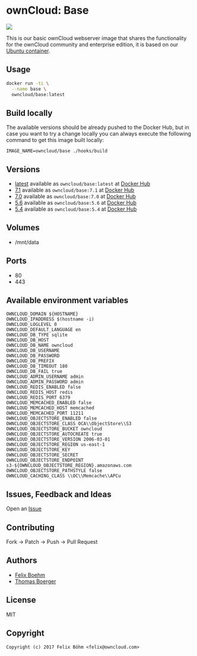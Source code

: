 # ownCloud: Base

[![](https://images.microbadger.com/badges/image/owncloud/base.svg)](https://microbadger.com/images/owncloud/base "Get your own image badge on microbadger.com")

This is our basic ownCloud webserver image that shares the functionality for the ownCloud community and enterprise edition, it is based on our [Ubuntu container](https://registry.hub.docker.com/u/owncloud/ubuntu/).


## Usage

```bash
docker run -ti \
  --name base \
  owncloud/base:latest
```


## Build locally

The available versions should be already pushed to the Docker Hub, but in case you want to try a change locally you can always execute the following command to get this image built locally:

```
IMAGE_NAME=owncloud/base ./hooks/build
```


## Versions

* [latest](https://github.com/owncloud-docker/base/tree/master) available as ```owncloud/base:latest``` at [Docker Hub](https://registry.hub.docker.com/u/owncloud/base/)
* [7.1](https://github.com/owncloud-docker/base/tree/7.1) available as ```owncloud/base:7.1``` at [Docker Hub](https://registry.hub.docker.com/u/owncloud/base/)
* [7.0](https://github.com/owncloud-docker/base/tree/7.0) available as ```owncloud/base:7.0``` at [Docker Hub](https://registry.hub.docker.com/u/owncloud/base/)
* [5.6](https://github.com/owncloud-docker/base/tree/5.6) available as ```owncloud/base:5.6``` at [Docker Hub](https://registry.hub.docker.com/u/owncloud/base/)
* [5.4](https://github.com/owncloud-docker/base/tree/5.4) available as ```owncloud/base:5.4``` at [Docker Hub](https://registry.hub.docker.com/u/owncloud/base/)


## Volumes

* /mnt/data


## Ports

* 80
* 443


## Available environment variables

```
OWNCLOUD_DOMAIN ${HOSTNAME}
OWNCLOUD_IPADDRESS $(hostname -i)
OWNCLOUD_LOGLEVEL 0
OWNCLOUD_DEFAULT_LANGUAGE en
OWNCLOUD_DB_TYPE sqlite
OWNCLOUD_DB_HOST
OWNCLOUD_DB_NAME owncloud
OWNCLOUD_DB_USERNAME
OWNCLOUD_DB_PASSWORD
OWNCLOUD_DB_PREFIX
OWNCLOUD_DB_TIMEOUT 180
OWNCLOUD_DB_FAIL true
OWNCLOUD_ADMIN_USERNAME admin
OWNCLOUD_ADMIN_PASSWORD admin
OWNCLOUD_REDIS_ENABLED false
OWNCLOUD_REDIS_HOST redis
OWNCLOUD_REDIS_PORT 6379
OWNCLOUD_MEMCACHED_ENABLED false
OWNCLOUD_MEMCACHED_HOST memcached
OWNCLOUD_MEMCACHED_PORT 11211
OWNCLOUD_OBJECTSTORE_ENABLED false
OWNCLOUD_OBJECTSTORE_CLASS OCA\\ObjectStore\\S3
OWNCLOUD_OBJECTSTORE_BUCKET owncloud
OWNCLOUD_OBJECTSTORE_AUTOCREATE true
OWNCLOUD_OBJECTSTORE_VERSION 2006-03-01
OWNCLOUD_OBJECTSTORE_REGION us-east-1
OWNCLOUD_OBJECTSTORE_KEY
OWNCLOUD_OBJECTSTORE_SECRET
OWNCLOUD_OBJECTSTORE_ENDPOINT s3-${OWNCLOUD_OBJECTSTORE_REGION}.amazonaws.com
OWNCLOUD_OBJECTSTORE_PATHSTYLE false
OWNCLOUD_CACHING_CLASS \\OC\\Memcache\\APCu
```


## Issues, Feedback and Ideas

Open an [Issue](https://github.com/owncloud-docker/base/issues)


## Contributing

Fork -> Patch -> Push -> Pull Request


## Authors

* [Felix Boehm](https://github.com/felixboehm)
* [Thomas Boerger](https://github.com/tboerger)


## License

MIT


## Copyright

```
Copyright (c) 2017 Felix Böhm <felix@owncloud.com>
```

